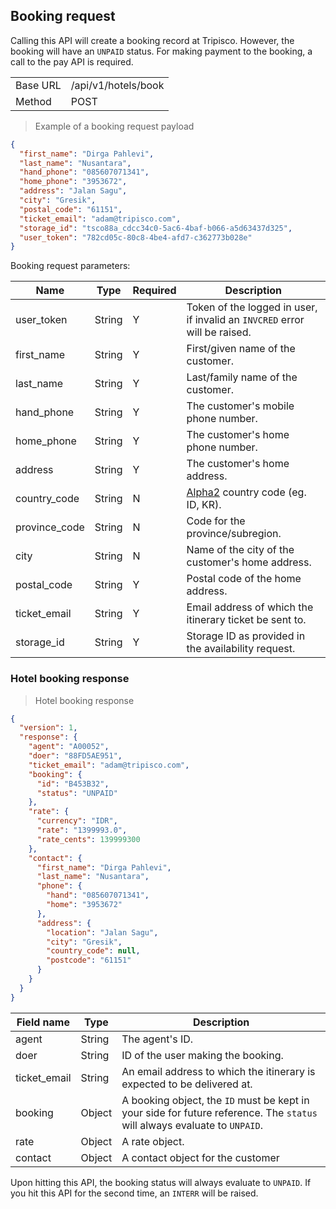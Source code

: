 ## Booking request

Calling this API will create a booking record at Tripisco. However,
the booking will have an `UNPAID` status. For making payment to the
booking, a call to the pay API is required.

<table><tbody><tr><td>Base URL</td><td>/api/v1/hotels/book</td>
</tr><tr><td>Method</td><td>POST</td></tr></table>

> Example of a booking request payload

```json
{
  "first_name": "Dirga Pahlevi",
  "last_name": "Nusantara",
  "hand_phone": "085607071341",
  "home_phone": "3953672",
  "address": "Jalan Sagu",
  "city": "Gresik",
  "postal_code": "61151",
  "ticket_email": "adam@tripisco.com",
  "storage_id": "tsco88a_cdcc34c0-5ac6-4baf-b066-a5d63437d325",
  "user_token": "782cd05c-80c8-4be4-afd7-c362773b028e"
}
```

Booking request parameters:

Name | Type | Required | Description
---- | ----- | ----- | -----
user_token | String | Y | Token of the logged in user, if invalid an `INVCRED` error will be raised.
first_name | String | Y | First/given name of the customer.
last_name | String | Y | Last/family name of the customer.
hand_phone | String | Y | The customer's mobile phone number. 
home_phone | String | Y | The customer's home phone number.
address | String | Y | The customer's home address.
country_code | String | N | [Alpha2](https://www.iso.org/obp/ui/#search) country code (eg. ID, KR).
province_code | String | N | Code for the province/subregion.
city | String | N | Name of the city of the customer's home address.
postal_code | String | Y | Postal code of the home address.
ticket_email | String | Y | Email address of which the itinerary ticket be sent to.
storage_id | String | Y | Storage ID as provided in the availability request.

### Hotel booking response

> Hotel booking response

```json
{
  "version": 1,
  "response": {
    "agent": "A00052",
    "doer": "88FD5AE951",
    "ticket_email": "adam@tripisco.com",
    "booking": {
      "id": "B453B32",
      "status": "UNPAID"
    },
    "rate": {
      "currency": "IDR",
      "rate": "1399993.0",
      "rate_cents": 139999300
    },
    "contact": {
      "first_name": "Dirga Pahlevi",
      "last_name": "Nusantara",
      "phone": {
        "hand": "085607071341",
        "home": "3953672"
      },
      "address": {
        "location": "Jalan Sagu",
        "city": "Gresik",
        "country_code": null,
        "postcode": "61151"
      }
    }
  }
}
```

Field name | Type | Description
---------- | ---- | ------------
agent | String | The agent's ID.
doer | String | ID of the user making the booking.
ticket_email | String | An email address to which the itinerary is expected to be delivered at.
booking | Object | A booking object, the `ID` must be kept in your side for future reference. The `status` will always evaluate to `UNPAID`.
rate | Object | A rate object.
contact | Object | A contact object for the customer

Upon hitting this API, the booking status will always evaluate to `UNPAID`.
If you hit this API for the second time, an `INTERR` will be raised.
